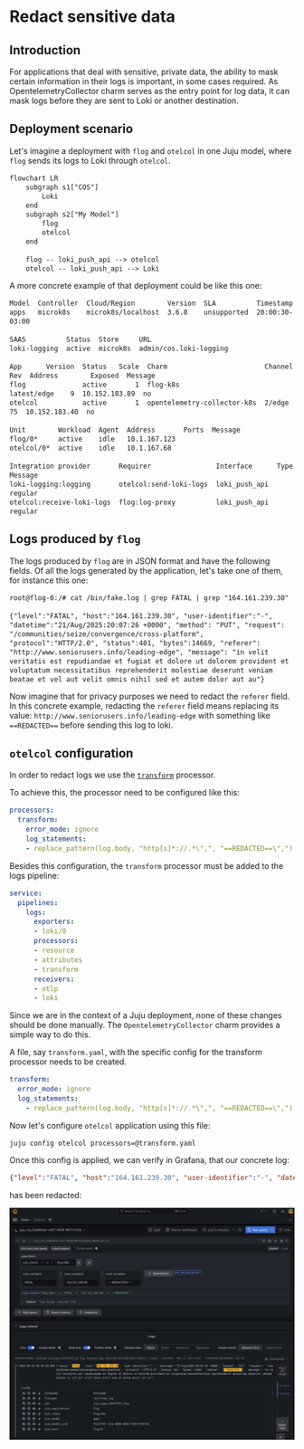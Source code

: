 # Redact sensitive data

## Introduction

For applications that deal with sensitive, private data, the ability to mask certain information in their logs is important, in some cases required.
As OpentelemetryCollector charm serves as the entry point for log data, it can mask logs before they are sent to Loki or another destination.


## Deployment scenario

Let's imagine a deployment with `flog` and `otelcol` in one Juju model, where `flog` sends its logs to Loki through `otelcol`.

```{mermaid}
flowchart LR
	subgraph s1["COS"]
		Loki
	end
	subgraph s2["My Model"]
		flog
		otelcol
	end

	flog -- loki_push_api --> otelcol
	otelcol -- loki_push_api --> Loki
```

A more concrete example of that deployment could be like this one:

```{shell}
Model  Controller  Cloud/Region        Version  SLA          Timestamp
apps   microk8s    microk8s/localhost  3.6.8    unsupported  20:00:30-03:00

SAAS          Status  Store     URL
loki-logging  active  microk8s  admin/cos.loki-logging

App      Version  Status   Scale  Charm                        Channel      Rev  Address        Exposed  Message
flog              active       1  flog-k8s                     latest/edge    9  10.152.183.89  no
otelcol           active       1  opentelemetry-collector-k8s  2/edge        75  10.152.183.40  no

Unit        Workload  Agent  Address       Ports  Message
flog/0*     active    idle   10.1.167.123
otelcol/0*  active    idle   10.1.167.68

Integration provider       Requirer                Interface      Type     Message
loki-logging:logging       otelcol:send-loki-logs  loki_push_api  regular
otelcol:receive-loki-logs  flog:log-proxy          loki_push_api  regular
```

## Logs produced by `flog`

The logs produced by `flog` are in JSON format and have the following fields. Of all the logs generated by the application, let's take one of them, for instance this one:

```shell
root@flog-0:/# cat /bin/fake.log | grep FATAL | grep "164.161.239.30"

{"level":"FATAL", "host":"164.161.239.30", "user-identifier":"-", "datetime":"21/Aug/2025:20:07:26 +0000", "method": "PUT", "request": "/communities/seize/convergence/cross-platform", "protocol":"HTTP/2.0", "status":401, "bytes":14669, "referer": "http://www.seniorusers.info/leading-edge", "message": "in velit veritatis est repudiandae et fugiat et dolore ut dolorem provident et voluptatum necessitatibus reprehenderit molestiae deserunt veniam beatae et vel aut velit omnis nihil sed et autem dolor aut au"}
```

Now imagine that for privacy purposes we need to redact the `referer` field. In this concrete example, redacting the `referer` field means replacing its value: `http://www.seniorusers.info/leading-edge` with something like `==REDACTED==` before sending this log to loki.

## `otelcol` configuration

In order to redact logs we use the [`transform`](https://github.com/open-telemetry/opentelemetry-collector-contrib/tree/main/processor/transformprocessor#transform-processor) processor.

To achieve this, the processor need to be configured like this:

```yaml
processors:
  transform:
    error_mode: ignore
    log_statements:
    - replace_pattern(log.body, "http[s]*://.*\",", "==REDACTED==\",")
```

Besides this configuration, the `transform` processor must be added to the logs pipeline:

```yaml
service:
  pipelines:
    logs:
      exporters:
      - loki/0
      processors:
      - resource
      - attributes
      - transform
      receivers:
      - otlp
      - loki
```

Since we are in the context of a Juju deployment, none of these changes should be done manually. The `OpentelemetryCollector` charm provides a simple way to do this.

A file, say `transform.yaml`,  with the specific config for the transform processor needs to be created.

```yaml
transform:
  error_mode: ignore
  log_statements:
    - replace_pattern(log.body, "http[s]*://.*\",", "==REDACTED==\",")
```

Now let's configure `otelcol` application using this file:

```shell
juju config otelcol processors=@transform.yaml
```

Once this config is applied, we can verify in Grafana, that our concrete log:

```json
{"level":"FATAL", "host":"164.161.239.30", "user-identifier":"-", "datetime":"21/Aug/2025:20:07:26 +0000", "method": "PUT", "request": "/communities/seize/convergence/cross-platform", "protocol":"HTTP/2.0", "status":401, "bytes":14669, "referer": "http://www.seniorusers.info/leading-edge", "message": "in velit veritatis est repudiandae et fugiat et dolore ut dolorem provident et voluptatum necessitatibus reprehenderit molestiae deserunt veniam beatae et vel aut velit omnis nihil sed et autem dolor aut au"}
```

has been redacted:

![image](assets/grafaana-redacted-log.png)
